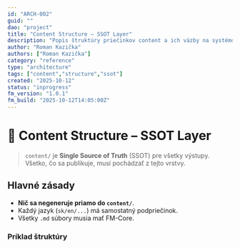 ```yaml
---
id: "ARCH-002"
guid: ""
dao: "project"
title: "Content Structure – SSOT Layer"
description: "Popis štruktúry priečinkov content a ich väzby na systémové šablóny."
author: "Roman Kazička"
authors: ["Roman Kazička"]
category: "reference"
type: "architecture"
tags: ["content","structure","ssot"]
created: "2025-10-12"
status: "inprogress"
fm_version: "1.0.1"
fm_build: "2025-10-12T14:05:00Z"
---
```


# 📘 Content Structure – SSOT Layer

> `content/` je **Single Source of Truth** (SSOT) pre všetky výstupy.  
> Všetko, čo sa publikuje, musí pochádzať z tejto vrstvy.

## Hlavné zásady
- **Nič sa negeneruje priamo do `content/`**.  
- Každý jazyk (`sk/en/...`) má samostatný podpriečinok.  
- Všetky `.md` súbory musia mať FM-Core.

### Príklad štruktúry